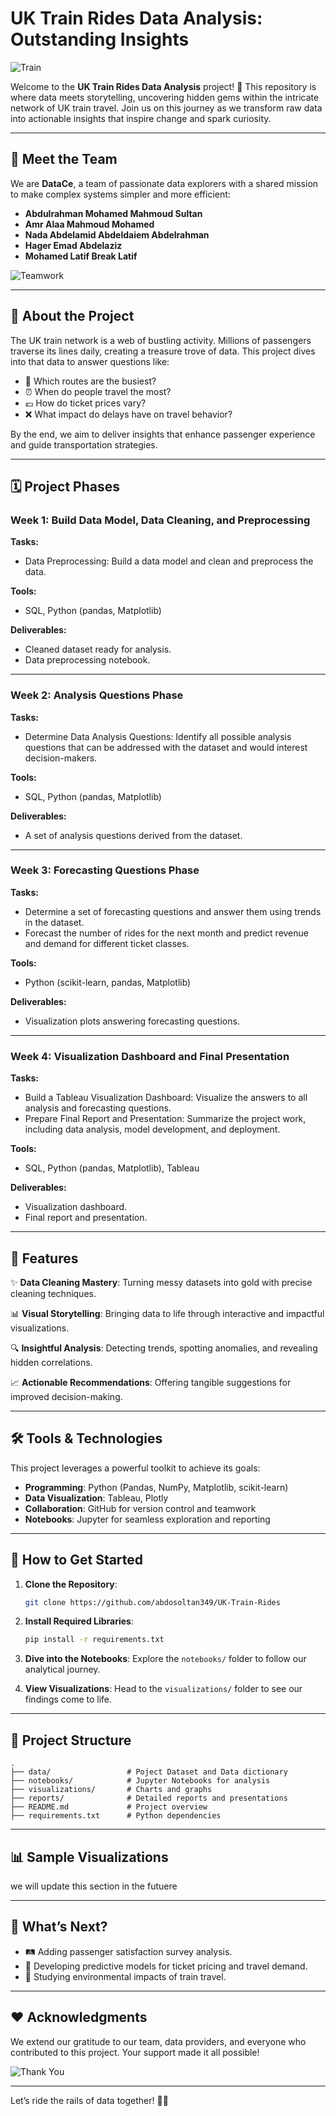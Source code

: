 # UK Train Rides Data Analysis: Outstanding Insights

![Train](https://assets.forestholidays.co.uk/damprodblob/assets/siteassets/forestipedia/blogs/the-flying-scotsman-rides-again/medium_steam_train_norfolk_ss_1050163709_666c49d6af.png)

Welcome to the **UK Train Rides Data Analysis** project! 🚆 This repository is where data meets storytelling, uncovering hidden gems within the intricate network of UK train travel. Join us on this journey as we transform raw data into actionable insights that inspire change and spark curiosity.

---

## 🌟 Meet the Team

We are **DataCe**, a team of passionate data explorers with a shared mission to make complex systems simpler and more efficient:

- **Abdulrahman Mohamed Mahmoud Sultan**  
- **Amr Alaa Mahmoud Mohamed**  
- **Nada Abdelamid Abdeldaiem Abdelrahman**  
- **Hager Emad Abdelaziz**
- **Mohamed Latif Break Latif**

![Teamwork](https://i.ibb.co/wr4JS2r/Picsart-24-12-21-22-30-55-999.png)

---

## 📖 About the Project

The UK train network is a web of bustling activity. Millions of passengers traverse its lines daily, creating a treasure trove of data. This project dives into that data to answer questions like:

- 🚉 Which routes are the busiest?
- ⏰ When do people travel the most?
- 💷 How do ticket prices vary?
- ❌ What impact do delays have on travel behavior?

By the end, we aim to deliver insights that enhance passenger experience and guide transportation strategies.


---

## 🗓️ Project Phases

### **Week 1: Build Data Model, Data Cleaning, and Preprocessing**

**Tasks:**
- Data Preprocessing: Build a data model and clean and preprocess the data.

**Tools:**
- SQL, Python (pandas, Matplotlib)

**Deliverables:**
- Cleaned dataset ready for analysis.
- Data preprocessing notebook.

---

### **Week 2: Analysis Questions Phase**

**Tasks:**
- Determine Data Analysis Questions: Identify all possible analysis questions that can be addressed with the dataset and would interest decision-makers.

**Tools:**
- SQL, Python (pandas, Matplotlib)

**Deliverables:**
- A set of analysis questions derived from the dataset.

---

### **Week 3: Forecasting Questions Phase**

**Tasks:**
- Determine a set of forecasting questions and answer them using trends in the dataset.
- Forecast the number of rides for the next month and predict revenue and demand for different ticket classes.

**Tools:**
- Python (scikit-learn, pandas, Matplotlib)

**Deliverables:**
- Visualization plots answering forecasting questions.

---

### **Week 4: Visualization Dashboard and Final Presentation**

**Tasks:**
- Build a Tableau Visualization Dashboard: Visualize the answers to all analysis and forecasting questions.
- Prepare Final Report and Presentation: Summarize the project work, including data analysis, model development, and deployment.

**Tools:**
- SQL, Python (pandas, Matplotlib), Tableau

**Deliverables:**
- Visualization dashboard.
- Final report and presentation.

---

## 🌈 Features

✨ **Data Cleaning Mastery**: Turning messy datasets into gold with precise cleaning techniques.

📊 **Visual Storytelling**: Bringing data to life through interactive and impactful visualizations.

🔍 **Insightful Analysis**: Detecting trends, spotting anomalies, and revealing hidden correlations.

📈 **Actionable Recommendations**: Offering tangible suggestions for improved decision-making.

---

## 🛠 Tools & Technologies

This project leverages a powerful toolkit to achieve its goals:

- **Programming**: Python (Pandas, NumPy, Matplotlib, scikit-learn)
- **Data Visualization**: Tableau, Plotly
- **Collaboration**: GitHub for version control and teamwork
- **Notebooks**: Jupyter for seamless exploration and reporting


---

## 🚀 How to Get Started

1. **Clone the Repository**:
   ```bash
   git clone https://github.com/abdosoltan349/UK-Train-Rides
   ```

2. **Install Required Libraries**:
   ```bash
   pip install -r requirements.txt
   ```

3. **Dive into the Notebooks**: Explore the `notebooks/` folder to follow our analytical journey.

4. **View Visualizations**: Head to the `visualizations/` folder to see our findings come to life.

---

## 📂 Project Structure

```plaintext
.
├── data/                 # Poject Dataset and Data dictionary
├── notebooks/            # Jupyter Notebooks for analysis
├── visualizations/       # Charts and graphs
├── reports/              # Detailed reports and presentations
├── README.md             # Project overview
├── requirements.txt      # Python dependencies
```

---

## 📊 Sample Visualizations

we will update this section in the futuere

---

## 🔮 What’s Next?

- 🛤 Adding passenger satisfaction survey analysis.
- 🤖 Developing predictive models for ticket pricing and travel demand.
- 🌱 Studying environmental impacts of train travel.


---

## ❤️ Acknowledgments

We extend our gratitude to our team, data providers, and everyone who contributed to this project. Your support made it all possible!

![Thank You](https://png.pngtree.com/png-vector/20220903/ourmid/pngtree-thank-you-text-decorated-by-floral-ornaments-png-image_6136789.png)

---

Let’s ride the rails of data together! 🚆✨
